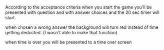 According to the acceptance criteria when you start the game you'll be presented with question and with answer choices and the 20 sec timer will start. 


when chosen a wrong answer the background will turn red instead of time getting deducted.
(I wasn't able to make that function)

when time is over you will be presented to a time over screen

